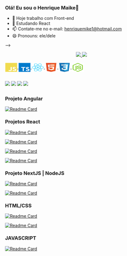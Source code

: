 ### Olá! Eu sou o Henrique Maike👋

- 🔭 Hoje trabalho com Front-end
- 🌱 Estudando React
- 📫 Contate-me no e-mail: henriquemike1@hotmail.com
- 😄 Pronouns: ele/dele

-->

<div align="center">
  <a href="https://github.com/HenriqueMaike">
  <img height="180em" src="https://github-readme-stats.vercel.app/api?username=HenriqueMaike&show_icons=true&theme=dracula&include_all_commits=true&count_private=true"/>
  <img height="180em" src="https://github-readme-stats.vercel.app/api/top-langs/?username=HenriqueMaike&layout=compact&langs_count=7&theme=dracula"/>
</div>

<div style="display: inline_block"><br>
  <img align="center" alt="Henrique-Js" height="30" width="40" src="https://raw.githubusercontent.com/devicons/devicon/master/icons/javascript/javascript-plain.svg">
  <img align="center" alt="Henrique-Ts" height="30" width="40" src="https://raw.githubusercontent.com/devicons/devicon/master/icons/typescript/typescript-plain.svg">
  <img align="center" alt="Henri-React" height="30" width="40" src="https://raw.githubusercontent.com/devicons/devicon/master/icons/react/react-original.svg">
  <img align="center" alt="Henri-HTML" height="30" width="40" src="https://raw.githubusercontent.com/devicons/devicon/master/icons/html5/html5-original.svg">
  <img align="center" alt="Henri-CSS" height="30" width="40" src="https://raw.githubusercontent.com/devicons/devicon/master/icons/css3/css3-original.svg">
  <img align="center" alt="Henri-Node" height="30" width="40" src="https://raw.githubusercontent.com/devicons/devicon/master/icons/nodejs/nodejs-original.svg">
</div>

##

<div> 
  <a href="https://www.instagram.com/henriquemaike/" target="_blank"><img src="https://img.shields.io/badge/-Instagram-%23E4405F?style=for-the-badge&logo=instagram&logoColor=white" target="_blank"></a>
 <a href="https://discord.gg/RKrt7mrG" target="_blank"><img src="https://img.shields.io/badge/Discord-7289DA?style=for-the-badge&logo=discord&logoColor=white" target="_blank"></a> 
  <a href = "mailto:henriquemike010@gmail.com"><img src="https://img.shields.io/badge/-Gmail-%23333?style=for-the-badge&logo=gmail&logoColor=white" target="_blank"></a>
  <a href="https://www.linkedin.com/in/henrique-maike-84a152a4/" target="_blank"><img src="https://img.shields.io/badge/-LinkedIn-%230077B5?style=for-the-badge&logo=linkedin&logoColor=white" target="_blank"></a>
    
</div>
  
 ##
  
  ### Projeto Angular 
  
[![Readme Card](https://github-readme-stats.vercel.app/api/pin/?username=HenriqueMaike&repo=calculadora_angular&theme=radical)](https://github.com/HenriqueMaike/calculadora_angular)
 
### Projetos React 
  
[![Readme Card](https://github-readme-stats.vercel.app/api/pin/?username=HenriqueMaike&repo=menu-e-rotas&theme=radical)](https://github.com/HenriqueMaike/menu-e-rotas)

[![Readme Card](https://github-readme-stats.vercel.app/api/pin/?username=HenriqueMaike&repo=previsao-do-tempo&theme=radical)](https://github.com/HenriqueMaike/previsao-do-tempo)
  
[![Readme Card](https://github-readme-stats.vercel.app/api/pin/?username=HenriqueMaike&repo=formulario-email&theme=radical)](https://github.com/HenriqueMaike/formulario-email)
  
[![Readme Card](https://github-readme-stats.vercel.app/api/pin/?username=HenriqueMaike&repo=prime&theme=radical)](https://github.com/HenriqueMaike/prime)
  
### Projeto NextJS | NodeJS
 
[![Readme Card](https://github-readme-stats.vercel.app/api/pin/?username=HenriqueMaike&repo=agenda&theme=radical)](https://github.com/HenriqueMaike/agenda)

[![Readme Card](https://github-readme-stats.vercel.app/api/pin/?username=HenriqueMaike&repo=pizzaria&theme=radical)](https://github.com/HenriqueMaike/pizzaria)
    
### HTML/CSS
  
[![Readme Card](https://github-readme-stats.vercel.app/api/pin/?username=HenriqueMaike&repo=menu-reponsivo&theme=radical)](https://github.com/HenriqueMaike/menu-reponsivo)
  
[![Readme Card](https://github-readme-stats.vercel.app/api/pin/?username=HenriqueMaike&repo=orbi&theme=radical)](https://github.com/HenriqueMaike/orbi)
  
  ### JAVASCRIPT
  
[![Readme Card](https://github-readme-stats.vercel.app/api/pin/?username=HenriqueMaike&repo=darkmode&theme=radical)](https://github.com/HenriqueMaike/darkmode)
